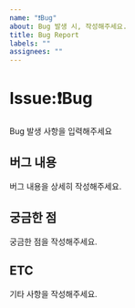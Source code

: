 ```yaml
---
name: "❗️Bug"
about: Bug 발생 시, 작성해주세요.
title: Bug Report
labels: ""
assignees: ""
---
```


# Issue:❗️Bug

Bug 발생 사항을 입력해주세요

## 버그 내용

버그 내용을 상세히 작성해주세요.

## 궁금한 점

궁금한 점을 작성해주세요.

## ETC

기타 사항을 작성해주세요.
